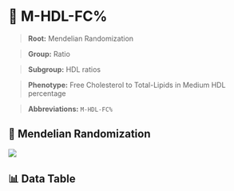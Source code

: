 # 🧪 M-HDL-FC%

> **Root:** Mendelian Randomization

> **Group:** Ratio  

> **Subgroup:** HDL ratios

> **Phenotype:** Free Cholesterol to Total-Lipids in Medium HDL percentage  

> **Abbreviations:** `M-HDL-FC%`

## 🧬 Mendelian Randomization  

<img src="/MR/Figures/Inverse/MhengxianHDLhengxianFCbaifenhao.png"/>


## 📊 Data Table


<CsvTableMRI src="/MR/Data/Inverse/MhengxianHDLhengxianFCbaifenhao.csv"/>
